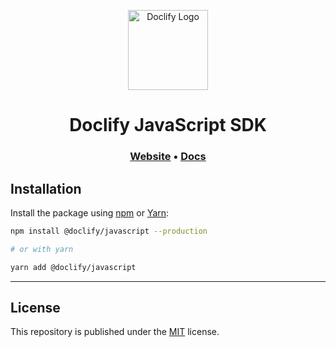<p align="center">
  <a href="https://doclify.io" target="_blank" rel="noopener noreferrer">
    <img src="https://doclify.io/icon.png" width="128" alt="Doclify Logo" />
  </a>
</p>

<h1 align="center">
  Doclify JavaScript SDK
</h1>

<h3 align="center">
  <a href="https://doclify.io">Website</a> •
  <a href="https://docs.doclify.io/api/">Docs</a>
</h3>

## Installation

Install the package using [npm](https://www.npmjs.com) or [Yarn](https://yarnpkg.com/):
```sh
npm install @doclify/javascript --production

# or with yarn

yarn add @doclify/javascript
```
---

## License

This repository is published under the [MIT](LICENSE) license.